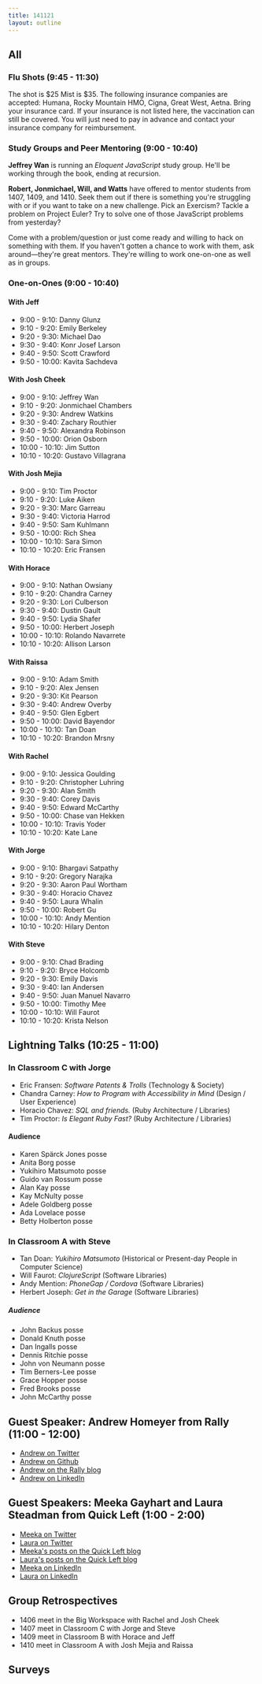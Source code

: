 ```yaml
---
title: 141121
layout: outline
---
```


## All

### Flu Shots (9:45 - 11:30)

The shot is $25 Mist is $35. The following insurance companies are accepted: Humana, Rocky Mountain HMO, Cigna, Great West, Aetna. Bring your insurance card. If your insurance is not listed here, the vaccination can still be covered. You will just need to pay in advance and contact your insurance company for reimbursement.

### Study Groups and Peer Mentoring (9:00 - 10:40)

**Jeffrey Wan** is running an _Eloquent JavaScript_ study group. He'll be working through the book, ending at recursion.

**Robert, Jonmichael, Will, and Watts** have offered to mentor students from 1407, 1409, and 1410. Seek them out if there is something you're struggling with or if you want to take on a new challenge. Pick an Exercism? Tackle a problem on Project Euler? Try to solve one of those JavaScript problems from yesterday?

Come with a problem/question or just come ready and willing to hack on something with them. If you haven't gotten a chance to work with them, ask around—they're great mentors. They're willing to work one-on-one as well as in groups.

### One-on-Ones (9:00 - 10:40)

#### With Jeff

* 9:00 - 9:10: Danny Glunz
* 9:10 - 9:20: Emily Berkeley
* 9:20 - 9:30: Michael Dao
* 9:30 - 9:40: Konr Josef Larson
* 9:40 - 9:50: Scott Crawford
* 9:50 - 10:00: Kavita Sachdeva

#### With Josh Cheek

* 9:00 - 9:10: Jeffrey Wan
* 9:10 - 9:20: Jonmichael Chambers
* 9:20 - 9:30: Andrew Watkins
* 9:30 - 9:40: Zachary Routhier
* 9:40 - 9:50: Alexandra Robinson
* 9:50 - 10:00: Orion Osborn
* 10:00 - 10:10: Jim Sutton
* 10:10 - 10:20: Gustavo Villagrana

#### With Josh Mejia

* 9:00 - 9:10: Tim Proctor
* 9:10 - 9:20: Luke Aiken
* 9:20 - 9:30: Marc Garreau
* 9:30 - 9:40: Victoria Harrod
* 9:40 - 9:50: Sam Kuhlmann
* 9:50 - 10:00: Rich Shea
* 10:00 - 10:10: Sara Simon
* 10:10 - 10:20: Eric Fransen

#### With Horace

* 9:00 - 9:10: Nathan Owsiany
* 9:10 - 9:20: Chandra Carney
* 9:20 - 9:30: Lori Culberson
* 9:30 - 9:40: Dustin Gault
* 9:40 - 9:50: Lydia Shafer
* 9:50 - 10:00: Herbert Joseph
* 10:00 - 10:10: Rolando Navarrete
* 10:10 - 10:20: Allison Larson

#### With Raissa

* 9:00 - 9:10: Adam Smith
* 9:10 - 9:20: Alex Jensen
* 9:20 - 9:30: Kit Pearson
* 9:30 - 9:40: Andrew Overby
* 9:40 - 9:50: Glen Egbert
* 9:50 - 10:00: David Bayendor
* 10:00 - 10:10: Tan Doan
* 10:10 - 10:20: Brandon Mrsny

#### With Rachel

* 9:00 - 9:10: Jessica Goulding
* 9:10 - 9:20: Christopher Luhring
* 9:20 - 9:30: Alan Smith
* 9:30 - 9:40: Corey Davis
* 9:40 - 9:50: Edward McCarthy
* 9:50 - 10:00: Chase van Hekken
* 10:00 - 10:10: Travis Yoder
* 10:10 - 10:20: Kate Lane

#### With Jorge

* 9:00 - 9:10: Bhargavi Satpathy
* 9:10 - 9:20: Gregory Narajka
* 9:20 - 9:30: Aaron Paul Wortham
* 9:30 - 9:40: Horacio Chavez
* 9:40 - 9:50: Laura Whalin
* 9:50 - 10:00: Robert Gu
* 10:00 - 10:10: Andy Mention
* 10:10 - 10:20: Hilary Denton

#### With Steve

* 9:00 - 9:10: Chad Brading
* 9:10 - 9:20: Bryce Holcomb
* 9:20 - 9:30: Emily Davis
* 9:30 - 9:40: Ian Andersen
* 9:40 - 9:50: Juan Manuel Navarro
* 9:50 - 10:00: Timothy Mee
* 10:00 - 10:10: Will Faurot
* 10:10 - 10:20: Krista Nelson

## Lightning Talks (10:25 - 11:00)

### In Classroom C with Jorge

* Eric Fransen: *Software Patents & Trolls* (Technology & Society)
* Chandra Carney: *How to Program with Accessibility in Mind* (Design / User Experience)
* Horacio Chavez: *SQL and friends.* (Ruby Architecture / Libraries)
* Tim Proctor: *Is Elegant Ruby Fast?* (Ruby Architecture / Libraries)

#### Audience

* Karen Spärck Jones posse
* Anita Borg posse
* Yukihiro Matsumoto posse
* Guido van Rossum posse
* Alan Kay posse
* Kay McNulty posse
* Adele Goldberg posse
* Ada Lovelace posse
* Betty Holberton posse

### In Classroom A with Steve

* Tan Doan: *Yukihiro Matsumoto* (Historical or Present-day People in Computer Science)
* Will Faurot: *ClojureScript* (Software Libraries)
* Andy Mention: *PhoneGap / Cordova* (Software Libraries)
* Herbert Joseph: *Get in the Garage* (Software Libraries)

##### Audience

* John Backus posse
* Donald Knuth posse
* Dan Ingalls posse
* Dennis Ritchie posse
* John von Neumann posse
* Tim Berners-Lee posse
* Grace Hopper posse
* Fred Brooks posse
* John McCarthy posse

## Guest Speaker: Andrew Homeyer from Rally (11:00 - 12:00)

* [Andrew on Twitter](http://www.twitter.com/andrewhomeyer)
* [Andrew on Github](http://github.com/homeyer)
* [Andrew on the Rally blog](http://www.rallydev.com/community/authors/andrew-homeyer)
* [Andrew on LinkedIn](http://www.linkedin.com/in/homeyer)

## Guest Speakers: Meeka Gayhart and Laura Steadman from Quick Left (1:00 - 2:00)

* [Meeka on Twitter](https://twitter.com/ccanduc)
* [Laura on Twitter](https://twitter.com/adventuresteady)
* [Meeka's posts on the Quick Left blog](http://quickleft.com/blog/author/meeka-gayhart)
* [Laura's posts on the Quick Left blog](http://quickleft.com/blog/author/laura-steadman)
* [Meeka on LinkedIn](https://www.linkedin.com/pub/romeeka-gayhart/15/439/595)
* [Laura on LinkedIn](https://www.linkedin.com/in/lauramsteadman)

## Group Retrospectives

* 1406 meet in the Big Workspace with Rachel and Josh Cheek
* 1407 meet in Classroom C with Jorge and Steve
* 1409 meet in Classroom B with Horace and Jeff
* 1410 meet in Classroom A with Josh Mejia and Raissa

## Surveys